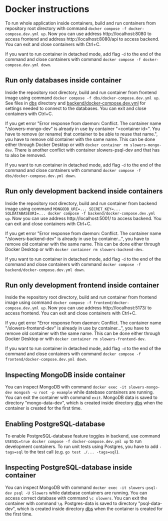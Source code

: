 # Docker instructions

To run whole application inside containers, build and run containers from repository root directory with command `docker compose -f docker-compose.dev.yml up`. Now you can use address http://localhost:8080 to access frontend and address http://localhost:8080/api to access backend. You can exit and close containers with Ctrl+C.

If you want to run container in detached mode, add flag `-d` to the end of the command and close containers with command `docker compose -f docker-compose.dev.yml down`.

## Run only databases inside container
Inside the repository root directory, build and run container from frontend image using command `docker compose -f dbs/docker-compose.dev.yml up`. See files in [dbs](../dbs/) directory and [backend/docker-compose.dev.yml](../backend/docker-compose.dev.yml) for settings needed to connect to the databases. You can exit and close containers with Ctrl+C.

If you get error "Error response from daemon: Conflict. The container name "/slowers-mongo-dev" is already in use by container "\<container id\>". You have to remove (or rename) that container to be able to reuse that name.", you have to remove old container with the same name. This can be done either through Docker Desktop or with `docker container rm slowers-mongo-dev`. There is another conflict with container slowers-psql-dev and that has to also be removed.

If you want to run container in detached mode, add flag `-d` to the end of the command and close containers with command `docker compose -f dbs/docker-compose.dev.yml down`.

## Run only development backend inside containers
Inside the repository root directory, build and run container from backend image using command `MONGODB_URI=... SECRET_KEY=... SQLDATABASEURI=... docker compose -f backend/docker-compose.dev.yml up`. Now you can use address http://localhost:5001/ to access backend. You can exit and close containers with Ctrl+C.

If you get error "Error response from daemon: Conflict. The container name "/slowers-backend-dev" is already in use by container...", you have to remove old container with the same name. This can be done either through Docker Desktop or with `docker container rm slowers-backend-dev`.

If you want to run container in detached mode, add flag `-d` to the end of the command and close containers with command `docker compose -f backend/docker-compose.dev.yml down`.

## Run only development frontend inside container
Inside the repository root directory, build and run container from frontend image using command `docker compose -f frontend/docker-compose.dev.yml up`. Now you can use address http://localhost:5173/ to access frontend. You can exit and close containers with Ctrl+C.

If you get error "Error response from daemon: Conflict. The container name "/slowers-frontend-dev" is already in use by container...", you have to remove old container with the same name. This can be done either through Docker Desktop or with `docker container rm slowers-frontend-dev`.

If you want to run container in detached mode, add flag `-d` to the end of the command and close containers with command `docker compose -f frontend/docker-compose.dev.yml down`.

## Inspecting MongoDB inside container

You can inspect MongoDB with command `docker exec -it slowers-mongo-dev mongosh -u root -p example` while datebase containers are running. You can exit the container with command `exit`. MongoDB data is saved to directory "mongo-data-dev", which is created inside directory [dbs](../dbs/) when the container is created for the first time.

## Enabling PostgreSQL-database

To enable PostgreSQL-database feature toggles in backend, use command `USESQL=true docker compose -f docker-compose.dev.yml up` to run development containers. To run unit tests using Postgres, you have to add `-tags=sql` to the test call (e.g. `go test ./... -tags=sql`).

## Inspecting PostgreSQL-database inside container

You can inspect MongoDB with command `docker exec -it slowers-psql-dev psql -U Slowers` while datebase containers are running. You can access correct database with command `\c slowers`. You can exit the container with command `\q`. Postgres-data is saved to directory "psql-data-dev", which is created inside directory [dbs](../dbs/) when the container is created for the first time.
